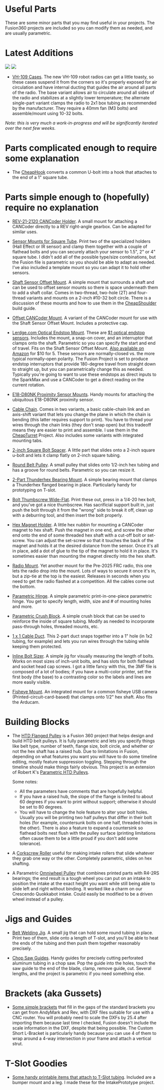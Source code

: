 # Useful Parts

These are some minor parts that you may find useful in your projects. The Fusion360 projects are included so you can modify them as needed, and are usually parametric.

# Latest Additions

[![](Images/VH-109-A.jpg)](Misc) [![](Images/VH-109-B.jpg)](Misc)

* [VH-109 Cases](Misc). The new VH-109 robot radios can get a little toasty, so these cases suspend it from the corners so it's properly exposed for air circulation and have internal ducting that guides the air around all parts of the radio. The base variant allows air to circulate around all sides of the radio and stabilizes at a slightly lower temperature; the alternate single-part variant clamps the radio to 2x1 box tubing as recommended by the manufacturer. They require a 40mm fan (M3 bolts) and assemble/mount using 10-32 bolts.

*Note: this is very much a work-in-progress and will be significantly iterated over the next few weeks.*

# Parts complicated enough to require some explanation

* The [CheapHook](CheapHook/CheapHook.md) converts a common U-bolt into a hook that attaches to the end of a 1" square tube.

# Parts simple enough to (hopefully) require no explanation

* [REV-21-2120 CANCoder Holder](SensorMounts). A small mount for attaching a CANCoder directly to a REV right-angle gearbox. Can be adapted for similar uses.

* [Sensor Mounts for Square Tube](SensorMounts). Print two of the specialized holders (Hall Effect or IR sensor) and clamp them together with a couple of flathead bolts and you can securely attach your sensor to 1.5", 2" or 4" square tube. I didn't add all of the possible type/size combinations, but the Fusion file is parametric so you should be able to adapt as needed. I've also included a template mount so you can adapt it to hold other sensors.

* [Shaft Sensor Offset Mount](SensorMounts). A simple mount that surrounds a shaft and can be used to offset sensor mounts so there is space underneath them to add a shaft collar. Comes in two-thread, two-hole (2T) and four-thread variants and mounts on a 2-inch #10-32 bolt circle. There is a discussion of these mounts and how to use them in the [CheapShoulder](/CheapShoulder/CheapShoulder.md) build guide.

* [Offset CANCoder Mount](SensorMounts). A variant of the CANCoder mount for use with the Shaft Sensor Offset Mount. Includes a protective cap.

* [Lerdge.com Optical Endstop Mount](SensorMounts). These are [$1 optical endstop sensors](https://shop.lerdge.com/products/lerdge-optical-endstop). Includes the mount, a snap-on cover, and an interruptor that clamps onto the shaft. Parametric so you can specify the start and end of travel. Fits on the Shaft Sensor Offset Mount. [Also available on Amazon](https://www.amazon.com/gp/product/B07MFT8NWJ/ref=ppx_yo_dt_b_search_asin_title?ie=UTF8&th=1) for $10 for 5. These sensors are normally-closed vs. the more typical normally-open polarity. The Fusion Project is set to produce endstop interruptors that provide 180-degree travel from straight down to straight up, but you can parametrically change this as needed. Typically you're going to want to use these endstops as direct inputs to the SparkMax and use a CANCoder to get a direct reading on the current rotation.

* [E18-D80NK Proximity Sensor Mounts](SensorMount). Handy mounts for attaching the ubiquitous E18-D80NK proximity sensor.

* [Cable Chain](CableChain). Comes in two variants, a basic cable-chain link and an axis-shift variant that lets you change the plane in which the chain is bending (this latter requires support to print). You have to thread your wires through the chain links (they don't snap open) but this tradeoff means they are easier to print and assemble. I use them in the [CheapTurret](/CheapTurret/CheapTurret.md) Project. Also includes some variants with integrated mounting tabs.

* [2-inch Square Bolt Spacer](Misc). A little part that slides onto a 2-inch square u-bolt and lets it clamp flatly on 2-inch square tubing.

* [Round Belt Pulley](Misc). A small pulley that slides onto 1/2-inch hex tubing and has a groove for round belts. Parametric so you can resize it.

* [2-Part Thunderhex Bearing Mount](Misc). A simple bearing mount that clamps a Thunderhex flanged bearing in place. Particularly handy for prototyping on T-slot.

* [Bolt Thumbscrew Wide-Flat](Misc). Print these out, press in a 1/4-20 hex bolt, and you've got a nice thumbscrew. Has sacrificial support built in, just push the bolt through it from the "wrong" side to break it off, clean up with a deburring tool, and then insert the bolt properly.

* [Hex Magnet Holder](Misc). A little hex nubbin for mounting a CANCoder magnet to hex shaft. Push the magnet in one end, and screw the other end onto the end of some threaded hex shaft with a cut-off bolt or set-screw. You can adjust the set-screw so that it touches the back of the magnet and holds it at the desired distance from the sensor. Once it's all in place, add a dot of glue to the tip of the magnet to hold it in place. It's sometimes easier than mounting the magnet directly into the hex shaft.

* [Radio Mount](Misc). Yet another mount for the Pre-2025 FRC radio, this one lets the radio drop into the mount. Lots of ways to secure it once it's in, but a zip-tie at the top is the easiest. Releases in seconds when you need to get the radio flashed at a competition. All the cables come out the bottom.

* [Parametric Hinge](Misc). A simple parametric print-in-one-piece parametric hinge. You get to specify length, width, size and # of mounting holes and more.

* [Parametric Crush Block](Misc). A simple crush block that can be used to reinforce the inside of square tubing. Modify as needed to incorporate pass-through holes, threaded mounts, etc.

* [1 x 1 Cable Duct](Misc). This 2-part duct snaps together into a 1" hole (in 1x2 tubing, for example) and lets you run wires through the tubing while keeping them protected.

* [Inline Bolt Sizer](Misc). A simple jig for visually measuring the length of bolts. Works on most sizes of inch-unit bolts, and has slots for both flathead and socket head cap screws. I got a little fancy with this, the 3MF file is composed of a lot of bodies; if you have a multi-color printer, set the first body (the base) to a contrasting color so the labels and lines are more easily visible.

* [Fisheye Mount](Misc). An integrated mount for a common fisheye USB camera (Printed-circuit-card-based) that clamps onto 1/2" hex shaft. Also fits the Arducam.

# Building Blocks

* The [HTD Flanged Pulley](Misc) is a Fusion 360 project that helps design and build HTD belt pulleys. It is fully parametric and lets you specify things like belt type, number of teeth, flange size, bolt circle, and whether or not the hex shaft has a raised hub. Due to limitations in Fusion, depending on what features you want you will have to do some timeline editing, mostly feature suppression toggling. Stepping through the timeline should make things fairly obvious. This project is an extension of Robert K's [Parametric HTD Pulleys](https://grabcad.com/library/parametric-htd-pulleys-1).

  Some notes:

  * All the parameters have comments that are hopefully helpful.
  * If you have a raised hub, the slope of the flange is limited to about 60 degrees if you want to print without support; otherwise it should be set to 80 degrees.
  * You will have to change the hole feature to alter your bolt holes. Usually you will be printing two half pulleys that differ in their bolt holes (for example, countersunk bolts on one half, threaded holes in the other). There is also a feature to expand a countersink so flathead bolts nest flush with the pulley surface (printing limitations often cause them to be a little proud if you don't add some tolerance).

* A [Corkscrew Roller](Misc) useful for making intake rollers that slide whatever they grab one way or the other. Completely parametric, slides on hex shafting.

* A Parametric [Omniwheel Pulley](Misc) that combines printed parts with R4-2RS bearings; the end result is a tough wheel you can put on an intake to position the intake at the exact height you want while still being able to slide left and right without binding. It worked like a charm on our Crescendo Quokkabot intake. Could easily be modified to be a driven wheel instead of a pulley.

# Jigs and Guides

* [Belt Welding Jig](Misc). A small jig that can hold some round tubing in place. Print two of them, slide onto a length of T-slot, and you'll be able to heat the ends of the tubing and then push them together reasonably precisely.

* [Chop Saw Guides](Misc). Handy guides for precisely cutting perforated aluminum tubing in a chop saw. Pop the guide into the holes, touch the saw guide to the end of the blade, clamp, remove guide, cut. Several lengths, and the project is parametric if you need something else.

# Brackets (aka Gussets)

* [Some simple brackets](Brackets) that fill in the gaps of the standard brackets you can get from AndyMark and Rev, with DXF files suitable for use with a CNC router. You will probably need to scale the DXFs by 25.4 after importing them because last time I checked, Fusion doesn't include the scale information in the DXF, despite that being possible. The Custom Short L-Bracket is particularly handy because you can use 4 of them to wrap around a 4-way intersection in your frame and attach a vertical strut.

# T-Slot Goodies

* [Some handy printable items that attach to T-Slot tubing](TSlot). Included are a bumper mount and a leg. I made these for the IntakePrototype project.